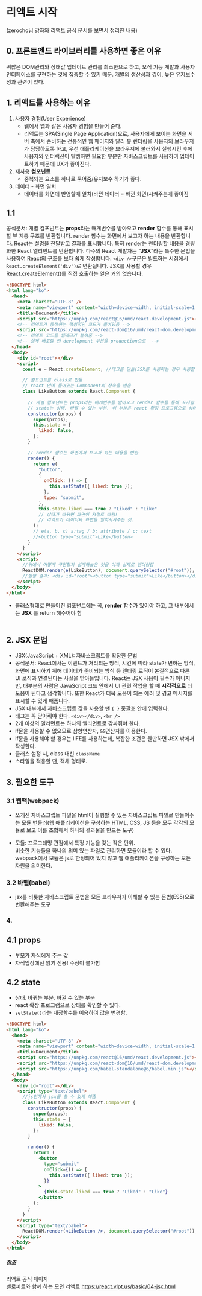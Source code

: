 # 리액트 시작
(zerocho님 강좌와 리액트 공식 문서를 보면서 정리한 내용)  

## 0. 프론트엔드 라이브러리를 사용하면 좋은 이유
귀찮은 DOM관리와 상태값 업데이트 관리를 최소한으로 하고, 오직 기능 개발과 사용자 인터페이스를 구현하는 것에 집중할 수 있기 때문. 개발의 생산성과 깊이, 높은 유지보수성과 관련이 있다.

## 1. 리액트를 사용하는 이유
1. 사용자 경험(User Experience)
     - 웹에서 앱과 같은 사용자 경험을 만들어 준다.
     - 리액트는 SPA(Single Page Application)으로, 사용자에게 보이는 화면을 서버 측에서 준비하는 전통적인 웹 페이지와 달리 뷰 렌더링을 사용자의 브라우저가 담당하도록 하고, 우선 애플리케이션을 브라우저에 불러와서 실행시킨 후에 사용자와 인터랙션이 발생하면 필요한 부분만 자바스크립트를 사용하여 업데이트하기 때문에 UX가 좋아진다.
2. 재사용 **컴포넌트**
     - 중복되는 요소를 하나로 묶어줌/유지보수 하기가 좋다.
3. 데이터 - 화면 일치
    - 데이터를 화면에 반영할때 일치(바뀐 데이터 = 바뀐 화면)시켜주는게 좋아짐
 
## 1.1 
공식문서: 개별 컴포넌트는 **props**라는 매개변수를 받아오고 **render** 함수를 통해 표시할 뷰 계층 구조를 반환합니다. render 함수는 화면에서 보고자 하는 내용을 반환합니다. React는 설명을 전달받고 결과를 표시합니다. 특히 render는 렌더링할 내용을 경량화한 React 엘리먼트를 반환합니다. 다수의 React 개발자는 “**JSX**”라는 특수한 문법을 사용하여 React의 구조를 보다 쉽게 작성합니다. `<div />`구문은 빌드하는 시점에서 `React.createElement('div')`로 변환됩니다. JSX를 사용할 경우 React.createElement()를 직접 호출하는 일은 거의 없습니다.

```html
<!DOCTYPE html>
<html lang="ko">
  <head>
    <meta charset="UTF-8" />
    <meta name="viewport" content="width=device-width, initial-scale=1.0" />
    <title>Document</title>
    <script src="https://unpkg.com/react@16/umd/react.development.js"></script>
    <!-- 리액트가 동작하는 핵심적인 코드가 들어있음 -->
    <script src="https://unpkg.com/react-dom@16/umd/react-dom.development.js"></script>
    <!-- 리액트 코드를 웹에다가 붙혀줌 -->
    <!-- 실제 배포할 땐 development 부분을 production으로  -->
  </head>
  <body>
    <div id="root"></div>
    <script>
      const e = React.createElement; //태그를 만듦(JSX를 사용하는 경우 사용할 일은 거의 없음)

      // 컴포넌트를 class로 만듦
      // react 안에 들어있는 Component의 상속을 받음
      class LikeButton extends React.Component {
      
        // 개별 컴포넌트는 props라는 매개변수를 받아오고 render 함수를 통해 표시할 뷰 계층 구조를 반환함
        // state는 상태. 바뀔 수 있는 부분. 이 부분은 react 확장 프로그램으로 상태를 확인할 수 있음
        constructor(props) {
          super(props);
          this.state = {
            liked: false,
          };
        }

        // render 함수는 화면에서 보고자 하는 내용을 반환
        render() {
          return e(
            "button",
            {
              onClick: () => {
                this.setState({ liked: true });
              },
              type: "submit",
            },
            this.state.liked === true ? "Liked" : "Like"
            // 상태가 바뀌면 화면이 저절로 바뀜!
            // 리액트가 데이터와 화면을 일치시켜주는 것.
          );
          // e(a, b, c) a:tag / b: attribute / c: text
          //<button type="submit">Like</button>
        }
      }
    </script>
    <script>
      //위에서 어떻게 구현할지 설계해놓은 것을 이제 실제로 렌더링함
      ReactDOM.render(e(LikeButton), document.querySelector("#root"));
      //실행 결과: <div id="root"><button type="submit">Like</button></div>
    </script>
  </body>
</html>

```
- 클래스형태로 만들어진 컴포넌트에는 꼭, **render** 함수가 있어야 하고, 그 내부에서는 **JSX** 를 return 해주어야 함  
&nbsp;  
## 2. JSX 문법
- JSX(JavaScript + XML): 자바스크립트를 확장한 문법
- 공식문서: React에서는 이벤트가 처리되는 방식, 시간에 따라 state가 변하는 방식, 화면에 표시하기 위해 데이터가 준비되는 방식 등 렌더링 로직이 본질적으로 다른 UI 로직과 연결된다는 사실을 받아들입니다. React는 JSX 사용이 필수가 아니지만, 대부분의 사람은 JavaScript 코드 안에서 UI 관련 작업을 할 때 **시각적으로** 더 도움이 된다고 생각합니다. 또한 React가 더욱 도움이 되는 에러 및 경고 메시지를 표시할 수 있게 해줍니다.
- JSX 내부에서 자바스크립트 값을 사용할 땐 `{ }` 중괄호 안에 입력한다.
- 태그는 꼭 닫아줘야 한다. `<div></div>`, `<br />`
- 2개 이상의 엘리먼트는 하나의 엘리먼트로 감싸줘야 한다.
- if문을 사용할 수 없으므로 삼항연산자, `&&`연산자를 이용한다. 
- if문을 사용해야 할 경우는 IIFE를 사용하는데, 복잡한 조건은 웬만하면 JSX 밖에서 작성한다.
- 클래스 설정 시, class 대신 `className`
- 스타일을 적용할 땐, 객체 형태로.

## 3. 필요한 도구
### 3.1 웹팩(webpack) 
- 쪼개진 자바스크립트 파일을 html이 실행할 수 있는 자바스크립트 파일로 만들어주는 모듈 번들러(웹 애플리케이션을 구성하는 HTML, CSS, JS 등을 모두 각각의 모듈로 보고 이를 조합해서 하나의 결과물을 만드는 도구)

- 모듈: 프로그래밍 관점에서 특정 기능을 갖는 작은 단위.  
  비슷한 기능들을 하나의 의미 있는 파일로 관리하면 모듈이라 할 수 있다.  
  webpack에서 모듈은 js로 한정되어 있지 않고 웹 애플리케이션을 구성하는 모든 자원을 의미한다.
  
### 3.2 바벨(babel)
  - jsx를 비롯한 자바스크립트 문법을 모든 브라우저가 이해할 수 있는 문법(ES5)으로 변환해주는 도구

### 4. 
## 4.1 props
  - 부모가 자식에게 주는 값
  - 자식입장에선 읽기 전용! 수정이 불가함
## 4.2 state
  - 상태. 바뀌는 부분. 바뀔 수 있는 부분
  - react 확장 프로그램으로 상태를 확인할 수 있다.
  - `setState()`라는 내장함수를 이용하여 값을 변경함.
```html
<!DOCTYPE html>
<html lang="ko">
  <head>
    <meta charset="UTF-8" />
    <meta name="viewport" content="width=device-width, initial-scale=1.0" />
    <title>Document</title>
    <script src="https://unpkg.com/react@16/umd/react.development.js"></script>
    <script src="https://unpkg.com/react-dom@16/umd/react-dom.development.js"></script>
    <script src="https://unpkg.com/babel-standalone@6/babel.min.js"></script>
  </head>
  <body>
    <div id="root"></div>
    <script type="text/babel">
      //js안에서 jsx를 쓸 수 있게 해줌
      class LikeButton extends React.Component {
        constructor(props) {
          super(props);
          this.state = {
            liked: false,
          };
        }

        render() {
          return (
            <button
              type="submit"
              onClick={() => {
                this.setState({ liked: true });
              }}
            >
              {this.state.liked === true ? "Liked" : "Like"}
            </button>
          );
        }
      }
    </script>
    <script type="text/babel">
      ReactDOM.render(<LikeButton />, document.querySelector("#root"));
    </script>
  </body>
</html>
```
##### 참조
리액트 공식 페이지  
벨로퍼트와 함께 하는 모던 리액트 <https://react.vlpt.us/basic/04-jsx.html>
